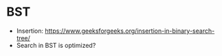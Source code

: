 # BST
- Insertion: https://www.geeksforgeeks.org/insertion-in-binary-search-tree/ 
- Search in BST is optimized?
